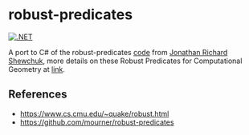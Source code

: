 # robust-predicates

[![.NET](https://github.com/modios/robust-predicates/actions/workflows/dotnet.yml/badge.svg)](https://github.com/modios/robust-predicates/actions/workflows/dotnet.yml)

A port to C# of the robust-predicates [code](https://www.cs.cmu.edu/afs/cs/project/quake/public/code/predicates.c) from [Jonathan Richard Shewchuk](https://people.eecs.berkeley.edu/~jrs/), more details on these Robust Predicates for Computational Geometry at [link](https://www.cs.cmu.edu/~quake/robust.html).

## References
- https://www.cs.cmu.edu/~quake/robust.html
- https://github.com/mourner/robust-predicates
